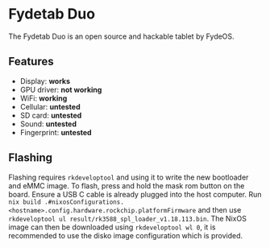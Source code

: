 # Fydetab Duo

The Fydetab Duo is an open source and hackable tablet by FydeOS.

## Features

- Display: **works**
- GPU driver: **not working**
- WiFi: **working**
- Cellular: **untested**
- SD card: **untested**
- Sound: **untested**
- Fingerprint: **untested**

## Flashing

Flashing requires `rkdeveloptool` and using it to write the new bootloader and eMMC image. To flash, press and hold the mask rom button on the board. Ensure a USB C cable is already plugged into the host computer. Run `nix build .#nixosConfigurations.<hostname>.config.hardware.rockchip.platformFirmware` and then use `rkdeveloptool ul result/rk3588_spl_loader_v1.18.113.bin`. The NixOS image can then be downloaded using `rkdeveloptool wl 0`, it is recommended to use the disko image configuration which is provided.

